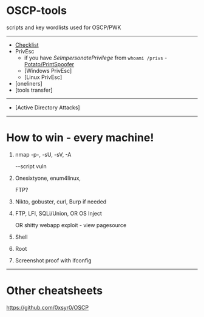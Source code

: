 # OSCP-tools
scripts and key wordlists used for OSCP/PWK

* * *

- [Checklist](https://github.com/conma293/OSCP-tools/blob/master/Checklist.md)
- PrivEsc
  - if you have _SeImpersonatePrivilege_ from ```whoami /privs``` - [Potato/PrintSpoofer](https://book.hacktricks.xyz/windows-hardening/windows-local-privilege-escalation/roguepotato-and-printspoofer)
  - [Windows PrivEsc]
  - [Linux PrivEsc]
- [oneliners]
- [tools transfer]

* * *

- [Active Directory Attacks]
  


* * *

# How to win - every machine!
1. nmap -p-, -sU, -sV, -A 

   --script vuln

2. Onesixtyone, enum4linux,

   FTP?

3. Nikto, gobuster, curl,
Burp if needed

4. FTP, LFI, SQLi/Union, OR OS Inject

   OR 
   shitty webapp exploit - view pagesource

5. Shell
6. Root
7. Screenshot proof with ifconfig

* * * 
# Other cheatsheets

https://github.com/0xsyr0/OSCP
